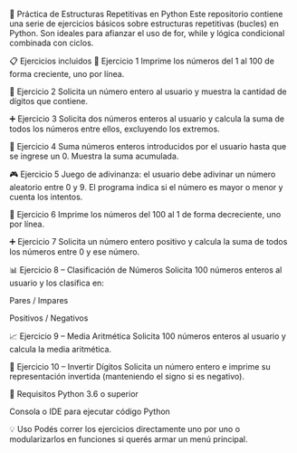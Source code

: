 🐍 Práctica de Estructuras Repetitivas en Python
Este repositorio contiene una serie de ejercicios básicos sobre estructuras repetitivas (bucles) en Python. Son ideales para afianzar el uso de for, while y lógica condicional combinada con ciclos.

📋 Ejercicios incluidos
🔢 Ejercicio 1
Imprime los números del 1 al 100 de forma creciente, uno por línea.

🔢 Ejercicio 2
Solicita un número entero al usuario y muestra la cantidad de dígitos que contiene.

➕ Ejercicio 3
Solicita dos números enteros al usuario y calcula la suma de todos los números entre ellos, excluyendo los extremos.

🔁 Ejercicio 4
Suma números enteros introducidos por el usuario hasta que se ingrese un 0. Muestra la suma acumulada.

🎮 Ejercicio 5
Juego de adivinanza: el usuario debe adivinar un número aleatorio entre 0 y 9. El programa indica si el número es mayor o menor y cuenta los intentos.

🔻 Ejercicio 6
Imprime los números del 100 al 1 de forma decreciente, uno por línea.

➕ Ejercicio 7
Solicita un número entero positivo y calcula la suma de todos los números entre 0 y ese número.

📊 Ejercicio 8 – Clasificación de Números
Solicita 100 números enteros al usuario y los clasifica en:

Pares / Impares

Positivos / Negativos

📈 Ejercicio 9 – Media Aritmética
Solicita 100 números enteros al usuario y calcula la media aritmética.

🔄 Ejercicio 10 – Invertir Dígitos
Solicita un número entero e imprime su representación invertida (manteniendo el signo si es negativo).

🚀 Requisitos
Python 3.6 o superior

Consola o IDE para ejecutar código Python

💡 Uso
Podés correr los ejercicios directamente uno por uno o modularizarlos en funciones si querés armar un menú principal.

